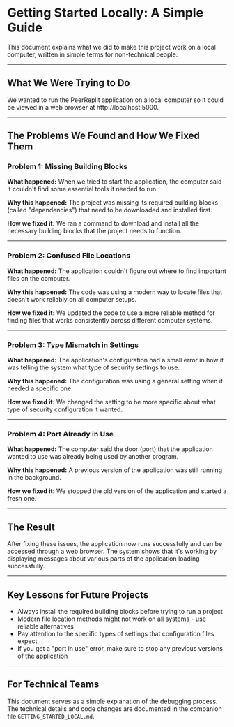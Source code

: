 # Getting Started Locally: A Simple Guide

This document explains what we did to make this project work on a local computer, written in simple terms for non-technical people.

---

## What We Were Trying to Do
We wanted to run the PeerReplit application on a local computer so it could be viewed in a web browser at http://localhost:5000.

---

## The Problems We Found and How We Fixed Them

### Problem 1: Missing Building Blocks
**What happened:** When we tried to start the application, the computer said it couldn't find some essential tools it needed to run.

**Why this happened:** The project was missing its required building blocks (called "dependencies") that need to be downloaded and installed first.

**How we fixed it:** We ran a command to download and install all the necessary building blocks that the project needs to function.

---

### Problem 2: Confused File Locations
**What happened:** The application couldn't figure out where to find important files on the computer.

**Why this happened:** The code was using a modern way to locate files that doesn't work reliably on all computer setups.

**How we fixed it:** We updated the code to use a more reliable method for finding files that works consistently across different computer systems.

---

### Problem 3: Type Mismatch in Settings
**What happened:** The application's configuration had a small error in how it was telling the system what type of security settings to use.

**Why this happened:** The configuration was using a general setting when it needed a specific one.

**How we fixed it:** We changed the setting to be more specific about what type of security configuration it wanted.

---

### Problem 4: Port Already in Use
**What happened:** The computer said the door (port) that the application wanted to use was already being used by another program.

**Why this happened:** A previous version of the application was still running in the background.

**How we fixed it:** We stopped the old version of the application and started a fresh one.

---

## The Result
After fixing these issues, the application now runs successfully and can be accessed through a web browser. The system shows that it's working by displaying messages about various parts of the application loading successfully.

---

## Key Lessons for Future Projects
- Always install the required building blocks before trying to run a project
- Modern file location methods might not work on all systems - use reliable alternatives
- Pay attention to the specific types of settings that configuration files expect
- If you get a "port in use" error, make sure to stop any previous versions of the application

---

## For Technical Teams
This document serves as a simple explanation of the debugging process. The technical details and code changes are documented in the companion file `GETTING_STARTED_LOCAL.md`. 